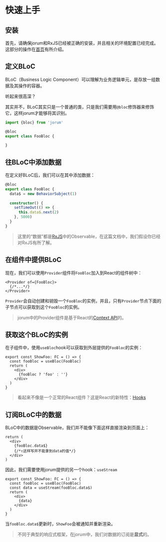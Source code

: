 # 快速上手

## 安装

首先，请确保jorum和RxJS已经被正确的安装，并且相关的环境配置已经完成。这部分的操作在[首页](https://jorum.gitbook.io/jorum/#an-zhuang)有所介绍。

## 定义BLoC

BLoC（Business Logic Component）可以理解为业务逻辑单元，是存放一组数据及其操作的容器。

听起来很高深？

其实并不，BLoC其实只是一个普通的类，只是我们需要用`@bloc`修饰器来修饰它，这样jorum才能够将其识别。

```typescript
import {bloc} from 'jorum'

@bloc
export class FooBloc {
  
}
```

## 往BLoC中添加数据

在定义好BLoC后，我们可以在其中添加数据：

```typescript
@bloc
export class FooBloc {
  data$ = new BehaviorSubject(1)
  
  constructor() {
    setTimeOut(() => {
      this.data$.next(2)
    }, 5000)
  }
}
```

> 这里的“数据”都是[RxJS](https://rxjs-dev.firebaseapp.com/)中的Observable，在这篇文档中，我们假设你已经对RxJS有所了解。

## 在组件中提供BLoC

现在，我们可以使用`Provider`组件将`FooBloc`加入到React的组件树中：

```tsx
<Provider of={FooBloc}>
  {/*...*/}
</Provider>
```

`Provider`会自动创建和销毁一个`FooBloc`的实例，并且，只有`Provider`节点下面的子节点可以获取到这个`FooBloc`的实例。

> jorum中的Provider组件是基于React的[Context API](https://reactjs.org/docs/context.html)的。

## 获取这个BLoC的实例

在子组件中，使用`useBloc`hook可以获取到外层提供的`FooBloc`的实例：

```tsx
export const ShowFoo: FC = () => {
  const fooBloc = useBloc(FooBloc)
  return (
    <div>
      {fooBloc ? 'foo' : ''}
    </div>
  )
}
```

> 看起来不像是一个正常的React组件？这是React的新特性：[Hooks](https://reactjs.org/docs/hooks-intro.html)

## 订阅BLoC中的数据

BLoC中的数据是Observable，我们并不能像下面这样直接渲染到页面上：

```tsx
return (
  <div>
    {fooBloc.data$}
    {/*↑这样写并不能拿到data的值*/}
  </div>
)
```

因此，我们需要使用jorum提供的另一个hook：`useStream`

```tsx
export const ShowFoo: FC = () => {
  const fooBloc = useBloc(FooBloc)
  const data = useStream(fooBloc.data$)
  return (
    <div>
      {data}
    </div>
  )
}
```

当`fooBloc.data$`更新时，`ShowFoo`会被通知并重新渲染。

> 不同于典型的响应式框架，在jorum中，我们对数据的订阅是**显式**的。

